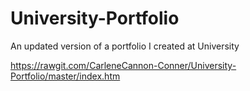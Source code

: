 # University-Portfolio
An updated version of a portfolio I created at University

https://rawgit.com/CarleneCannon-Conner/University-Portfolio/master/index.htm
